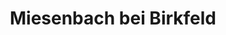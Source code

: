 ---
title: Miesenbach bei Birkfeld
url: /miesenbach-bei-birkfeld/
latitude: 47.369
longitude: 15.759
---